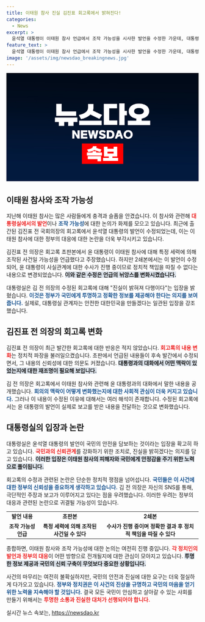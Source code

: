 ```yaml
---
title: 이태원 참사 진실 김진표 회고록에서 밝혀진다!
categories:
  - News
excerpt: >
  윤석열 대통령이 이태원 참사 언급에서 조작 가능성을 시사한 발언을 수정한 가운데, 대통령실은 진실이 밝혀져 다행이라는 입장을 밝혔다. 김진표 전 의장의 회고록 수정은 정치적 책임을 둘러싼 뜨거운 논란을 더욱 고조시킬 전망이다.
feature_text: >
  윤석열 대통령이 이태원 참사 언급에서 조작 가능성을 시사한 발언을 수정한 가운데, 대통령실은 진실이 밝혀져 다행이라는 입장을 밝혔다. 김진표 전 의장의 회고록 수정은 정치적 책임을 둘러싼 뜨거운 논란을 더욱 고조시킬 전망이다.
image: '/assets/img/newsdao_breakingnews.jpg'
---
```


<p><img src="/assets/img/newsdao_breakingnews.jpg" alt="ranknews 속보" /></p>

<h2 data-ke-size="size26">이태원 참사와 조작 가능성</h2>

<p data-ke-size="size16"></p>

<p>지난해 이태원 참사는 많은 사람들에게 충격과 슬픔을 안겼습니다. 이 참사와 관련해 <b><span style="color: #ee2323;">대통령실에서의 발언</span></b>이나 <b><span style="color: #1a5490;">조작 가능성</span></b>에 대한 논의가 화제를 모으고 있습니다. 최근에 출간된 김진표 전 국회의장의 회고록에서 윤석열 대통령의 발언이 수정되었는데, 이는 이태원 참사에 대한 정부의 대응에 대한 논란을 더욱 부각시키고 있습니다. </p>

<p>김진표 전 의장은 회고록 초판본에서 윤 대통령이 이태원 참사에 대해 특정 세력에 의해 조작된 사건일 가능성을 언급했다고 주장했습니다. 하지만 2쇄본에서는 이 발언이 수정되어, 윤 대통령이 사실관계에 대한 수사가 진행 중이므로 정치적 책임을 따질 수 없다는 내용으로 변경되었습니다. <b><span style="background-color: #21538527;">이와 같은 수정은 언급의 뉘앙스를 변화시켰습니다.</span></b></p>

<p>대통령실은 김 전 의장의 수정된 회고록에 대해 "진실이 밝혀져 다행이다"는 입장을 밝혔습니다. <b><span style="color: #1a5490;">이것은 정부가 국민에게 투명하고 정확한 정보를 제공해야 한다는 의지를 보여줍니다.</span></b> 실제로, 대통령실 관계자는 안전한 대한민국을 만들겠다는 일관된 입장을 강조했습니다.</p>

<h2 data-ke-size="size26">김진표 전 의장의 회고록 변화</h2>

<p data-ke-size="size16"></p>

<p>김진표 전 의장이 최근 발간한 회고록에 대한 반응은 적지 않았습니다. <b><span style="color: #ee2323;">회고록의 내용 변화</span></b>는 정치적 파장을 불러일으켰습니다. 초판에서 언급된 내용들이 후속 발간에서 수정되면서, 그 내용의 신뢰성에 대한 의문도 커졌습니다. <b><span style="background-color: #21538527;">대통령과의 대화에서 어떤 맥락이 있었는지에 대한 재조명이 필요해 보입니다.</span></b></p>

<p>김 전 의장은 회고록에서 이태원 참사와 관련해 윤 대통령과의 대화에서 말한 내용을 공개했습니다. <b><span style="color: #1a5490;">회의의 맥락이 어떻게 변화했는지에 대한 사회적 관심이 더욱 커지고 있습니다.</span></b> 그러나 이 내용이 수정된 이유에 대해서는 여러 해석이 존재합니다. 수정된 회고록에서는 윤 대통령의 발언이 실제로 보고를 받은 내용을 전달하는 것으로 변화했습니다.</p>

<h2 data-ke-size="size26">대통령실의 입장과 논란</h2>

<p data-ke-size="size16"></p>

<p>대통령실은 윤석열 대통령의 발언이 국민의 안전을 담보하는 것이라는 입장을 확고히 하고 있습니다. <b><span style="color: #ee2323;">국민과의 신뢰관계</span></b>를 강화하기 위한 조치로, 진실을 밝히겠다는 의지를 담고 있습니다. <b><span style="background-color: #21538527;">이러한 입장은 이태원 참사의 피해자와 국민에게 안정감을 주기 위한 노력으로 풀이됩니다.</span></b></p>

<p>회고록의 수정과 관련된 논란은 단순한 정치적 쟁점을 넘어섭니다. <b><span style="color: #1a5490;">국민들은 이 사건에 대한 정부의 신뢰성을 중요하게 생각하고 있습니다.</span></b> 김 전 의장은 자신의 SNS를 통해, 극단적인 주장과 보고가 이루어지고 있다는 점을 우려했습니다. 이러한 우려는 정부의 대응과 관련된 논란으로 귀결될 가능성이 있습니다.</p>

<table style="width: 100%; border-collapse: collapse;">
<tr>
<td style="text-align: center; height: 17px;"><b>발언 내용</b></td>
<td style="text-align: center; height: 17px;"><b>초판본</b></td>
<td style="text-align: center; height: 17px;"><b>2쇄본</b></td>
</tr>
<tr>
<td style="text-align: center; height: 17px;"><b>조작 가능성 언급</b></td>
<td style="text-align: center; height: 17px;"><b>특정 세력에 의해 조작된 사건일 수 있다</b></td>
<td style="text-align: center; height: 17px;"><b>수사가 진행 중이며 정확한 결과 후 정치적 책임을 따질 수 있다</b></td>
</tr>
</table>

<p data-ke-size="size16"></p>

<p>종합하면, 이태원 참사와 조작 가능성에 대한 논의는 여전히 진행 중입니다. <b><span style="color: #ee2323;">각 정치인의 발언과 정부의 대응</span></b>이 어떤 방향으로 전개될지에 대한 관심이 모아지고 있습니다. <b><span style="background-color: #21538527;">투명한 정보 제공과 국민의 신뢰 구축이 무엇보다 중요한 상황입니다.</span></b></p>

<p data-ke-size="size16"></p>

<p>사건의 마무리는 여전히 불확실하지만, 국민의 안전과 진실에 대한 요구는 더욱 절실하게 다가오고 있습니다. <b><span style="color: #1a5490;">정부와 정치권은 이 사건의 진상을 규명하고 국민의 마음을 얻기 위한 노력을 지속해야 할 것입니다.</span></b> 결국 모든 국민이 안심하고 살아갈 수 있는 사회를 만들기 위해서는 <b><span style="color: #ee2323;">투명한 소통과 진실한 대처가 선행되어야 합니다.</span></b></p>
실시간 뉴스 속보는, <a href="https://newsdao.kr" rel="dofollow">https://newsdao.kr</a>


